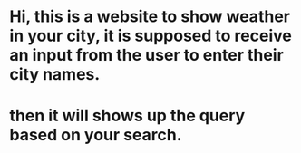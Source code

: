 # Hi, this is a website to show weather in your city, it is supposed to receive an input from the user to enter their city names.
# then it will shows up the query based on your search.
